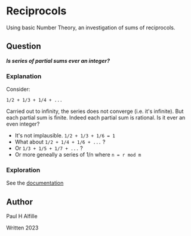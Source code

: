 # Reciprocols

Using basic Number Theory, an investigation of sums of reciprocols.

## Question

__*Is series of partial sums ever an integer?*__

### Explanation

Consider:

`1/2 + 1/3 + 1/4 + ...`

Carried out to infinity, the series does not converge (i.e. it's infinite). But each partial sum is finite. Indeed each partial sum is rational. Is it ever an even integer?

* It's not implausible. `1/2 + 1/3 + 1/6 = 1` 
* What about `1/2 + 1/4 + 1/6 + ...` ?
* Or `1/3 + 1/5 + 1/7 + ...` ?
* Or more geneally a series of 1/n where `n = r mod m`


### Exploration

See the [documentation](book/index.html)

## Author

Paul H Alfille

Written 2023

